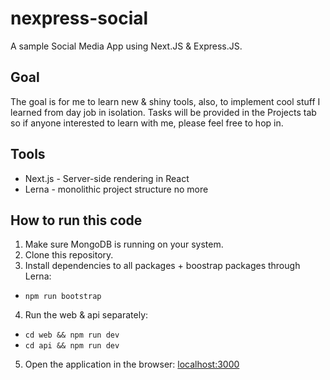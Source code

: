 # nexpress-social
A sample Social Media App using Next.JS &amp; Express.JS.

## Goal
The goal is for me to learn new & shiny tools, also, to implement cool stuff I learned from day job in isolation. Tasks will be provided in the Projects tab so if anyone interested to learn with me, please feel free to hop in.

## Tools
- Next.js - Server-side rendering in React 
- Lerna - monolithic project structure no more

## How to run this code
1. Make sure MongoDB is running on your system.
2. Clone this repository.
3. Install dependencies to all packages + boostrap packages through Lerna:
  - `npm run bootstrap`
4. Run the web & api separately:
  - `cd web && npm run dev`
  - `cd api && npm run dev`
5. Open the application in the browser:
  [localhost:3000](http://localhost:3000/)

